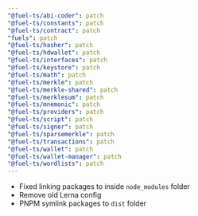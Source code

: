 ```yaml
---
"@fuel-ts/abi-coder": patch
"@fuel-ts/constants": patch
"@fuel-ts/contract": patch
"fuels": patch
"@fuel-ts/hasher": patch
"@fuel-ts/hdwallet": patch
"@fuel-ts/interfaces": patch
"@fuel-ts/keystore": patch
"@fuel-ts/math": patch
"@fuel-ts/merkle": patch
"@fuel-ts/merkle-shared": patch
"@fuel-ts/merklesum": patch
"@fuel-ts/mnemonic": patch
"@fuel-ts/providers": patch
"@fuel-ts/script": patch
"@fuel-ts/signer": patch
"@fuel-ts/sparsemerkle": patch
"@fuel-ts/transactions": patch
"@fuel-ts/wallet": patch
"@fuel-ts/wallet-manager": patch
"@fuel-ts/wordlists": patch
---
```


- Fixed linking packages to inside `node_modules` folder
- Remove old Lerna config
- PNPM symlink packages to `dist` folder
